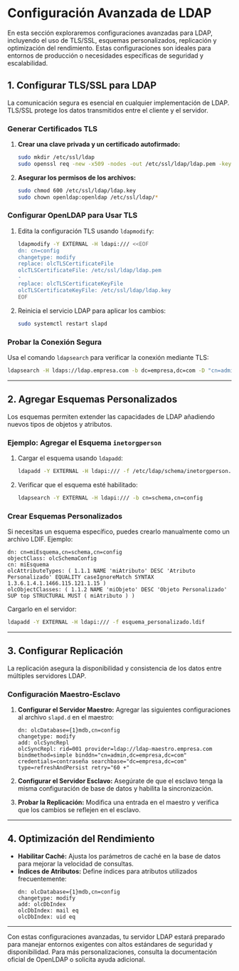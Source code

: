 # Configuración Avanzada de LDAP

En esta sección exploraremos configuraciones avanzadas para LDAP, incluyendo el uso de TLS/SSL, esquemas personalizados, replicación y optimización del rendimiento. Estas configuraciones son ideales para entornos de producción o necesidades específicas de seguridad y escalabilidad.

## 1. Configurar TLS/SSL para LDAP

La comunicación segura es esencial en cualquier implementación de LDAP. TLS/SSL protege los datos transmitidos entre el cliente y el servidor.

### Generar Certificados TLS

1. **Crear una clave privada y un certificado autofirmado:**
   ```bash
   sudo mkdir /etc/ssl/ldap
   sudo openssl req -new -x509 -nodes -out /etc/ssl/ldap/ldap.pem -keyout /etc/ssl/ldap/ldap.key -days 365
   ```

2. **Asegurar los permisos de los archivos:**
   ```bash
   sudo chmod 600 /etc/ssl/ldap/ldap.key
   sudo chown openldap:openldap /etc/ssl/ldap/*
   ```

### Configurar OpenLDAP para Usar TLS

1. Edita la configuración TLS usando `ldapmodify`:
   ```bash
   ldapmodify -Y EXTERNAL -H ldapi:/// <<EOF
   dn: cn=config
   changetype: modify
   replace: olcTLSCertificateFile
   olcTLSCertificateFile: /etc/ssl/ldap/ldap.pem
   -
   replace: olcTLSCertificateKeyFile
   olcTLSCertificateKeyFile: /etc/ssl/ldap/ldap.key
   EOF
   ```

2. Reinicia el servicio LDAP para aplicar los cambios:
   ```bash
   sudo systemctl restart slapd
   ```

### Probar la Conexión Segura

Usa el comando `ldapsearch` para verificar la conexión mediante TLS:
   ```bash
   ldapsearch -H ldaps://ldap.empresa.com -b dc=empresa,dc=com -D "cn=admin,dc=empresa,dc=com" -W
   ```

---

## 2. Agregar Esquemas Personalizados

Los esquemas permiten extender las capacidades de LDAP añadiendo nuevos tipos de objetos y atributos.

### Ejemplo: Agregar el Esquema `inetorgperson`

1. Cargar el esquema usando `ldapadd`:
   ```bash
   ldapadd -Y EXTERNAL -H ldapi:/// -f /etc/ldap/schema/inetorgperson.ldif
   ```

2. Verificar que el esquema esté habilitado:
   ```bash
   ldapsearch -Y EXTERNAL -H ldapi:/// -b cn=schema,cn=config
   ```

### Crear Esquemas Personalizados

Si necesitas un esquema específico, puedes crearlo manualmente como un archivo LDIF. Ejemplo:

```ldif
dn: cn=miEsquema,cn=schema,cn=config
objectClass: olcSchemaConfig
cn: miEsquema
olcAttributeTypes: ( 1.1.1 NAME 'miAtributo' DESC 'Atributo Personalizado' EQUALITY caseIgnoreMatch SYNTAX 1.3.6.1.4.1.1466.115.121.1.15 )
olcObjectClasses: ( 1.1.2 NAME 'miObjeto' DESC 'Objeto Personalizado' SUP top STRUCTURAL MUST ( miAtributo ) )
```

Cargarlo en el servidor:
```bash
ldapadd -Y EXTERNAL -H ldapi:/// -f esquema_personalizado.ldif
```

---

## 3. Configurar Replicación

La replicación asegura la disponibilidad y consistencia de los datos entre múltiples servidores LDAP.

### Configuración Maestro-Esclavo

1. **Configurar el Servidor Maestro:**
   Agregar las siguientes configuraciones al archivo `slapd.d` en el maestro:

   ```ldif
   dn: olcDatabase={1}mdb,cn=config
   changetype: modify
   add: olcSyncRepl
   olcSyncRepl: rid=001 provider=ldap://ldap-maestro.empresa.com bindmethod=simple binddn="cn=admin,dc=empresa,dc=com" credentials=contraseña searchbase="dc=empresa,dc=com" type=refreshAndPersist retry="60 +"
   ```

2. **Configurar el Servidor Esclavo:**
   Asegúrate de que el esclavo tenga la misma configuración de base de datos y habilita la sincronización.

3. **Probar la Replicación:**
   Modifica una entrada en el maestro y verifica que los cambios se reflejen en el esclavo.

---

## 4. Optimización del Rendimiento

- **Habilitar Caché:** Ajusta los parámetros de caché en la base de datos para mejorar la velocidad de consultas.
- **Índices de Atributos:** Define índices para atributos utilizados frecuentemente:
  ```ldif
  dn: olcDatabase={1}mdb,cn=config
  changetype: modify
  add: olcDbIndex
  olcDbIndex: mail eq
  olcDbIndex: uid eq
  ```

---

Con estas configuraciones avanzadas, tu servidor LDAP estará preparado para manejar entornos exigentes con altos estándares de seguridad y disponibilidad. Para más personalizaciones, consulta la documentación oficial de OpenLDAP o solicita ayuda adicional.
